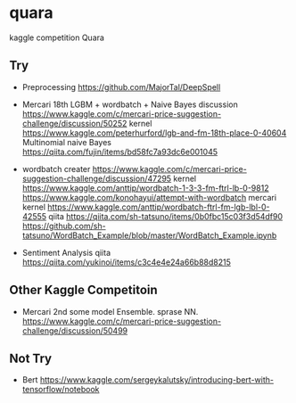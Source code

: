 # quara
kaggle competition Quara

## Try

* Preprocessing
https://github.com/MajorTal/DeepSpell

* Mercari 18th LGBM + wordbatch + Naive Bayes
discussion
https://www.kaggle.com/c/mercari-price-suggestion-challenge/discussion/50252
kernel
https://www.kaggle.com/peterhurford/lgb-and-fm-18th-place-0-40604
Multinomial naive Bayes
https://qiita.com/fujin/items/bd58fc7a93dc6e001045

* wordbatch
creater
https://www.kaggle.com/c/mercari-price-suggestion-challenge/discussion/47295
kernel
https://www.kaggle.com/anttip/wordbatch-1-3-3-fm-ftrl-lb-0-9812
https://www.kaggle.com/konohayui/attempt-with-wordbatch
mercari kernel
https://www.kaggle.com/anttip/wordbatch-ftrl-fm-lgb-lbl-0-42555
qiita
https://qiita.com/sh-tatsuno/items/0b0fbc15c03f3d54df90
https://github.com/sh-tatsuno/WordBatch_Example/blob/master/WordBatch_Example.ipynb

* Sentiment Analysis
qiita
https://qiita.com/yukinoi/items/c3c4e4e24a66b88d8215

## Other Kaggle Competitoin

* Mercari
2nd
some model Ensemble. sprase NN.
https://www.kaggle.com/c/mercari-price-suggestion-challenge/discussion/50499

## Not Try

* Bert
https://www.kaggle.com/sergeykalutsky/introducing-bert-with-tensorflow/notebook

